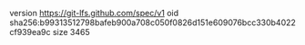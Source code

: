 version https://git-lfs.github.com/spec/v1
oid sha256:b99313512798bafeb900a708c050f0826d151e609076bcc330b4022cf939ea9c
size 3465

